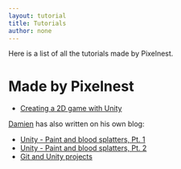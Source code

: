 ```yaml
---
layout: tutorial
title: Tutorials
author: none
---
```


Here is a list of all the tutorials made by Pixelnest.

<!--
 and/or friends.
 -->

# Made by Pixelnest

* [Creating a 2D game with Unity](./2d-game-unity/)

[Damien](http://dmayance.com/) has also written on his own blog:

* [Unity - Paint and blood splatters, Pt. 1](http://dmayance.com/unity-paint-and-blood-splatters-tests/)
* [Unity - Paint and blood splatters, Pt. 2](http://dmayance.com/unity-paint-part-2/)
* [Git and Unity projects](http://dmayance.com/git-and-unity-projects/)
